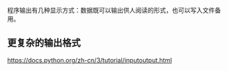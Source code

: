 程序输出有几种显示方式：数据既可以输出供人阅读的形式，也可以写入文件备用。

## 更复杂的输出格式
https://docs.python.org/zh-cn/3/tutorial/inputoutput.html




















